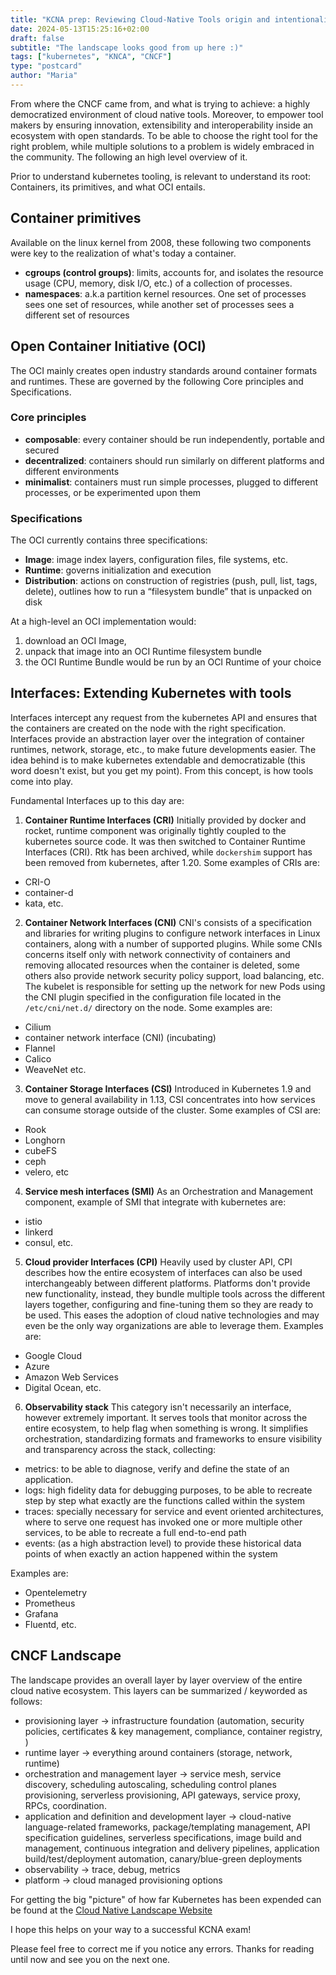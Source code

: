 ```yaml
---
title: "KCNA prep: Reviewing Cloud-Native Tools origin and intentionality"
date: 2024-05-13T15:25:16+02:00
draft: false
subtitle: "The landscape looks good from up here :)"
tags: ["kubernetes", "KNCA", "CNCF"]
type: "postcard"
author: "Maria"
---
```


From where the CNCF came from, and what is trying to achieve: a highly democratized environment of cloud native tools.
Moreover, to empower tool makers by ensuring innovation, extensibility and interoperability inside an ecosystem with open standards.
To be able to choose the right tool for the right problem, while multiple solutions to a problem is widely embraced in the community. 
The following an high level overview of it.

<!--more-->

Prior to understand kubernetes tooling, is relevant to understand its root: Containers, its primitives, and what OCI entails. 

## Container primitives

Available on the linux kernel from 2008, these following two components were key to the realization of what's today a container.
- **cgroups (control groups)**: limits, accounts for, and isolates the resource usage (CPU, memory, disk I/O, etc.) of a collection of processes.
- **namespaces**: a.k.a partition kernel resources.  One set of processes sees one set of resources, while another set of processes sees a different set of resources

## Open Container Initiative (OCI)

The OCI mainly creates open industry standards around container formats and runtimes.
These are governed by the following Core principles and Specifications.

### Core principles
- **composable**: every container should be run independently, portable and secured
- **decentralized**: containers should run similarly on different platforms and different environments
- **minimalist**: containers must run simple processes, plugged to different processes, or be experimented upon them

### Specifications
The OCI currently contains three specifications: 
- **Image**: image index layers, configuration files, file systems, etc.
- **Runtime**: governs initialization and execution
- **Distribution**: actions on construction of registries (push, pull, list, tags, delete), outlines how to run a “filesystem bundle” that is unpacked on disk

At a high-level an OCI implementation would:
1. download an OCI Image,
2. unpack that image into an OCI Runtime filesystem bundle
3. the OCI Runtime Bundle would be run by an OCI Runtime of your choice

## Interfaces: Extending Kubernetes with tools

Interfaces intercept any request from the kubernetes API and ensures that the containers are created on the node with the right specification.
Interfaces provide an abstraction layer over the integration of container runtimes, network, storage, etc., to make future developments easier.
The idea behind is to make kubernetes extendable and democratizable (this word doesn't exist, but you get my point).
From this concept, is how tools come into play.

Fundamental Interfaces up to this day are:

1. **Container Runtime Interfaces (CRI)**
Initially provided by docker and rocket, runtime component was originally tightly coupled to the kubernetes source code. It was then switched to Container Runtime Interfaces (CRI). Rtk has been archived, while `dockershim` support has been removed from kubernetes, after 1.20. Some examples of CRIs are:
- CRI-O
- container-d
- kata, etc.

2. **Container Network Interfaces (CNI)**
CNI's consists of a specification and libraries for writing plugins to configure network interfaces in Linux containers, along with a number of supported plugins. While some CNIs concerns itself only with network connectivity of containers and removing allocated resources when the container is deleted, some others also provide network security policy support, load balancing, etc.
The kubelet is responsible for setting up the network for new Pods using the CNI plugin specified in the configuration file located in the `/etc/cni/net.d/` directory on the node. Some examples are:
- Cilium
- container network interface (CNI) (incubating)
- Flannel
- Calico
- WeaveNet etc.

3. **Container Storage Interfaces (CSI)**
Introduced in Kubernetes 1.9 and move to general availability in 1.13, CSI concentrates into how services can consume storage outside of the cluster. Some examples of CSI are:
- Rook
- Longhorn
- cubeFS
- ceph
- velero, etc

4. **Service mesh interfaces (SMI)**
As an Orchestration and Management component, example of SMI that integrate with kubernetes are:
- istio
- linkerd
- consul, etc.

5. **Cloud provider Interfaces (CPI)**
Heavily used by cluster API, CPI describes how the entire ecosystem of interfaces can also be used interchangeably between different platforms.
Platforms don't provide new functionality, instead, they bundle multiple tools across the different layers together, configuring and fine-tuning them so they are ready to be used. This eases the adoption of cloud native technologies and may even be the only way organizations are able to leverage them. Examples are:
- Google Cloud
- Azure
- Amazon Web Services
- Digital Ocean, etc.

6. **Observability stack**
This category isn't necessarily an interface, however extremely important.
It serves tools that monitor across the entire ecosystem, to help flag when something is wrong.
It simplifies orchestration, standardizing formats and frameworks to ensure visibility and transparency across the stack, collecting:
- metrics: to be able to diagnose, verify and define the state of an application.
- logs: high fidelity data for debugging purposes, to be able to recreate step by step what exactly are the functions called within the system
- traces: specially necessary for service and event oriented architectures, where to serve one request has invoked one or more multiple other services, to be able to recreate a full end-to-end path
- events: (as a high abstraction level) to provide these historical data points of when exactly an action happened within the system

Examples are:
- Opentelemetry
- Prometheus
- Grafana
- Fluentd, etc.

## CNCF Landscape

The landscape provides an overall layer by layer overview of the entire cloud native ecosystem.
This layers can be summarized / keyworded as follows:
- provisioning layer -> infrastructure foundation (automation, security policies, certificates & key management, compliance, container registry, )
- runtime layer -> everything around containers (storage, network, runtime)
- orchestration and management layer -> service mesh, service discovery, scheduling autoscaling, scheduling control planes provisioning, serverless provisioning, API gateways, service proxy, RPCs, coordination. 
- application and definition and development layer -> cloud-native language-related frameworks, package/templating management, API specification guidelines, serverless specifications, image build and management, continuous integration and delivery pipelines, application build/test/deployment automation, canary/blue-green deployments
- observability -> trace, debug, metrics
- platform -> cloud managed provisioning options

For getting the big "picture" of how far Kubernetes has been expended can be found at the [Cloud Native Landscape Website](landscape.cncf.io)

I hope this helps on your way to a successful KCNA exam!

Please feel free to correct me if you notice any errors. 
Thanks for reading until now and see you on the next one.